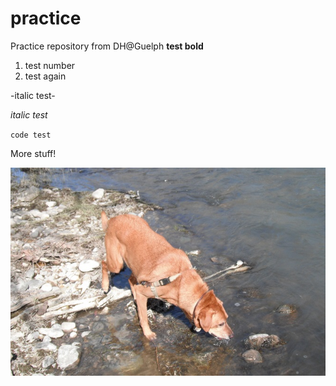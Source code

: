 # practice
Practice repository from DH@Guelph
<b>test bold</b>

1. test number
2. test again

-italic test-

*italic test*

`code test`

More stuff!


![Buddy](dog.jpg)


